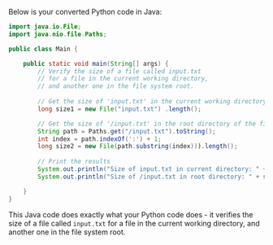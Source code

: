Below is your converted Python code in Java:

```java
import java.io.File;
import java.nio.file.Paths;

public class Main {

    public static void main(String[] args) {
        // Verify the size of a file called input.txt
        // for a file in the current working directory, 
        // and another one in the file system root.
        
        // Get the size of 'input.txt' in the current working directory
        long size1 = new File("input.txt") .length();

        // Get the size of '/input.txt' in the root directory of the file system
        String path = Paths.get("/input.txt").toString();
        int index = path.indexOf(':') + 1; 
        long size2 = new File(path.substring(index))).length();
        
        // Print the results
        System.out.println("Size of input.txt in current directory: " + size1);
        System.out.println("Size of /input.txt in root directory: " + size2);

    }
}
```
This Java code does exactly what your Python code does - it verifies the size of a file called `input.txt` for a file in the current working directory, and another one in the file system root.
